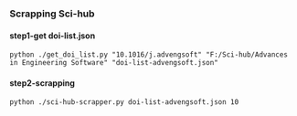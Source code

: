 ### Scrapping Sci-hub

#### step1-get doi-list.json

```
python ./get_doi_list.py "10.1016/j.advengsoft" "F:/Sci-hub/Advances in Engineering Software" "doi-list-advengsoft.json"

```

#### step2-scrapping

```
python ./sci-hub-scrapper.py doi-list-advengsoft.json 10

```
